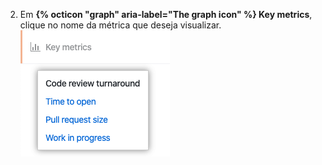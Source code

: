 2. Em **{% octicon "graph" aria-label="The graph icon" %} Key metrics**, clique no nome da métrica que deseja visualizar. ![Lista de métricas chave](/assets/images/help/insights/key-metrics-list.png)
